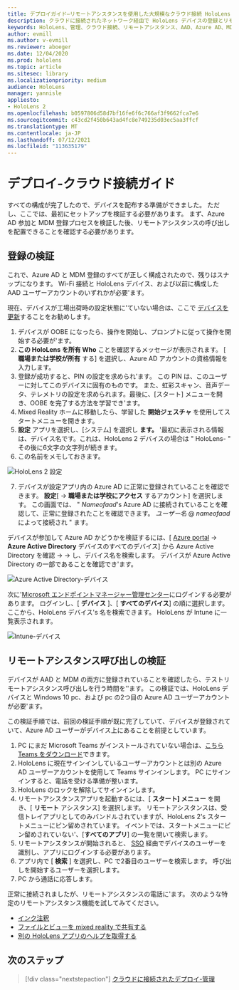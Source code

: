 ```yaml
---
title: デプロイガイド–リモートアシスタンスを使用した大規模なクラウド接続 HoloLens 2 デプロイ
description: クラウドに接続されたネットワーク経由で HoloLens デバイスの登録とリモートアシスタンスを検証する方法について説明します。
keywords: HoloLens、管理、クラウド接続、リモートアシスタンス、AAD、Azure AD、MDM、モバイルデバイス管理
author: evmill
ms.author: v-evmill
ms.reviewer: aboeger
ms.date: 12/04/2020
ms.prod: hololens
ms.topic: article
ms.sitesec: library
ms.localizationpriority: medium
audience: HoloLens
manager: yannisle
appliesto:
- HoloLens 2
ms.openlocfilehash: b0597806d58d7bf16fe6f6c766af3f9662fca7e6
ms.sourcegitcommit: c43cd2f450b643ad4fc8e749235d03ec5aa3ffcf
ms.translationtype: MT
ms.contentlocale: ja-JP
ms.lasthandoff: 07/12/2021
ms.locfileid: "113635179"
---
```

# <a name="deploy---cloud-connected-guide"></a>デプロイ-クラウド接続ガイド

すべての構成が完了したので、デバイスを配布する準備ができました。 ただし、ここでは、最初にセットアップを検証する必要があります。 まず、Azure AD 参加と MDM 登録プロセスを検証した後、リモートアシスタンスの呼び出しを配置できることを確認する必要があります。

## <a name="enrollment-validation"></a>登録の検証

これで、Azure AD と MDM 登録のすべてが正しく構成されたので、残りはスナップになります。 Wi-Fi 接続と HoloLens デバイス、および以前に構成した AAD ユーザーアカウントのいずれかが必要&#39;ます。

現在、デバイスが工場出荷時の設定状態に&#39;ていない場合は、ここで [デバイスを更新](/hololens/hololens-recovery#clean-reflash-the-device)することをお勧めします。

1. デバイスが OOBE になったら、操作を開始し、プロンプトに従って操作を開始する必要が&#39;ます。 
1. **この HoloLens を所有 Who** ことを確認するメッセージが表示されます。 [ **職場または学校が所有** する] を選択し、Azure AD アカウントの資格情報を入力します。
1. 登録が成功すると、PIN の設定を求められ&#39;ます。 この PIN は、このユーザーに対してこのデバイスに固有のものです。 また、虹彩スキャン、音声データ、テレメトリの設定を求められます。最後に、[スタート] メニューを開き、OOBE を完了する方法を学習でき&#39;ます。
1. Mixed Reality ホームに移動したら、学習した **開始ジェスチャ** を使用してスタートメニューを開きます。
1. **設定** アプリを選択し、[システム] を選択し **ます。** &#39;最初に表示される情報は、デバイス名です。これは、HoloLens 2 デバイスの場合は &quot; HoloLens- &quot; その後に6文字の文字列が続きます。
1. この名前をメモしておきます。

![HoloLens 2 設定](./images/hololens2-settings-about.jpg)

7. デバイスが設定アプリ内の Azure AD に正常に登録されていることを確認できます。 **設定**[   ->  **職場または学校にアクセス** するアカウント] を選択します。 この画面では、 &quot; _Nameofaad_&#39;s Azure AD に接続されていることを確認して、正常に登録されたことを確認できます。 _ユーザー名_ @ _nameofaad_ によって接続され &quot; ます。


デバイスが参加して Azure AD かどうかを検証するには、[ [Azure portal](https://portal.azure.com/#home)  ->  **Azure Active Directory** デバイスのすべてのデバイス] から Azure Active Directory を確認  ->    ->  し、デバイス名を検索します。 デバイスが Azure Active Directory の一部であることを確認でき&#39;ます。


![Azure Active Directory-デバイス](./images/aad-enrollment.png)

次に&#39;[Microsoft エンドポイントマネージャー管理センター](https://endpoint.microsoft.com/#home)にログインする必要があります。 ログインし、[ **デバイス** ]、[ **すべてのデバイス**] の順に選択します。 ここから、HoloLens デバイス&#39;s 名を検索できます。 HoloLens が Intune に一覧表示されます。

![Intune-デバイス](./images/endpoint-all-devices-enrolled.png)

## <a name="remote-assist-call-validation"></a>リモートアシスタンス呼び出しの検証

デバイスが AAD と MDM の両方に登録されていることを確認したら、テストリモートアシスタンス呼び出しを行う時間を&#39;&#39;ます。 この検証では、HoloLens デバイスと Windows 10 pc、および pc の2つ目の Azure AD ユーザーアカウントが必要&#39;ます。

この検証手順では、前回の検証手順が既に完了していて、デバイスが登録されていて、Azure AD ユーザーがデバイス上にあることを前提としています。


1. PC にまだ Microsoft Teams がインストールされていない場合は、[こちら Teams をダウンロード](https://www.microsoft.com/microsoft-365/microsoft-teams/download-app)できます。
2. HoloLens に現在サインインしているユーザーアカウントとは別の Azure AD ユーザーアカウントを使用して Teams サインインします。 PC にサインインすると、電話を受ける準備が整います。
3. HoloLens のロックを解除してサインインします。
4. リモートアシスタンスアプリを起動するには、[ **スタート] メニュー** を開き、[ **リモート** アシスタンス] を選択します。 リモートアシスタンスは、受信トレイアプリとしてのみバンドルされていますが、HoloLens 2&#39;s スタートメニューにピン留めされています。 イベントでは、スタートメニューにピン留めされていない&#39;、[**すべてのアプリ**] の一覧を開いて検索します。
5. リモートアシスタンスが開始されると、 [SSO](/azure/active-directory/manage-apps/what-is-single-sign-on) 経由でデバイスのユーザーを識別し、アプリにログインする必要があります。
6. アプリ内で [ **検索** ] を選択し、PC で2番目のユーザーを検索します。 呼び出しを開始するユーザーを選択します。
7. PC から通話に応答します。

正常に接続されましたが、リモートアシスタンスの電話に&#39;ます。 次のような特定のリモートアシスタンス機能を試してみてください。

- [インク注釈](/dynamics365/mixed-reality/remote-assist/add-annotations-hololens)
- [ファイルとビューを mixed reality で共有する](/dynamics365/mixed-reality/remote-assist/display-save-files)
- [別の HoloLens アプリのヘルプを取得する](/dynamics365/mixed-reality/remote-assist/get-help-hololens-app-hololens)

## <a name="next-step"></a>次のステップ

> [!div class="nextstepaction"]
> [クラウドに接続されたデプロイ-管理](hololens2-cloud-connected-maintain.md)